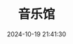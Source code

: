 ---
title: 音乐馆
date: 2024-10-19 21:41:30
type: music
aplayer: true
top_img: false
comments: false
aside: false
---